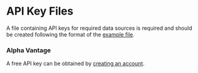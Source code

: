 # API Key Files

A file containing API keys for required data sources is required and should be created following the
format of the [example file](api_keys_example.txt).

### Alpha Vantage

A free API key can be obtained by [creating an
account](https://www.alphavantage.co/support/#api-key).
